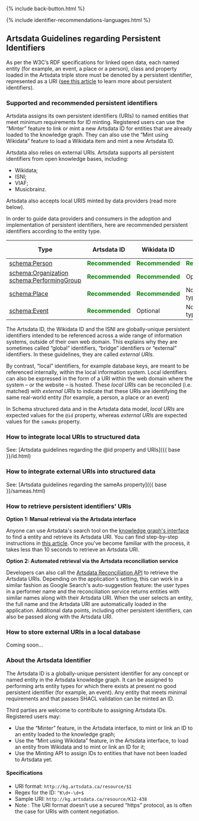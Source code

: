 <p>{% include back-button.html %}</p>
{% include identifier-recommendations-languages.html %}

## Artsdata Guidelines regarding Persistent Identifiers

As per the W3C’s RDF specifications for linked open data, each named entity (for example, an event, a place or a person), class and property loaded in the Artsdata triple store must be denoted by a persistent identifier, represented as a URI ([see this article](https://www.artsdata.ca/en/resources/identifiable-and-findable) to learn more about persistent identifiers).

### Supported and recommended persistent identifiers

Artsdata assigns its own persistent identifiers (URIs) to named entities that meet minimum requirements for ID minting. Registered users can use the “Minter” feature to link or mint a new Artsdata ID for entities that are already loaded to the knowledge graph. They can also use the “Mint using Wikidata” feature to load a Wikidata item and mint a new Artsdata ID.

Artsdata also relies on external URIs. Artsdata supports all persistent identifiers from open knowledge bases, including:
- Wikidata;
- ISNI;
- VIAF;
- Musicbrainz.

Artsdata also accepts local URIS minted by data providers (read more below).

In order to guide data providers and consumers in the adoption and implementation of persistent identifiers, here are recommended persistent identifiers according to the entity type.

| Type | Artsdata ID | Wikidata ID | ISNI | Local URI |
| - | - | - | - | - |
| [schema:Person](https://schema.org/Person) | <span style="color:green">**Recommended**</span> | <span style="color:green">**Recommended**</span> | <span style="color:green">**Recommended**</span> | Optional |
| [schema:Organization](https://schema.org/Organization)<br>[schema:PerformingGroup](https://schema.org/PerformingGroup) | <span style="color:green">**Recommended**</span> | <span style="color:green">**Recommended**</span> | Optional | Optional |
| [schema:Place](https://schema.org/Place) | <span style="color:green">**Recommended**</span> | <span style="color:green">**Recommended**</span> | Not a valid type for this ID | Optional |
| [schema:Event](https://schema.org/Event) | <span style="color:green">**Recommended**</span> | Optional | Not a valid type for this ID | Optional |

The Artsdata ID, the Wikidata ID and the ISNI are globally-unique persistent identifiers intended to be referenced across a wide range of information systems, outside of their own web domain. This explains why they are sometimes called “global” identifiers, “bridge” identifiers or “external” identifiers. In these guidelines, they are called _external URIs_.

By contrast, “local” identifiers, for example database keys, are meant to be referenced internally, within the local information system. Local identifiers can also be expressed in the form of a URI within the web domain where the system – or the website – is hosted. These _local URIs_ can be reconciled (i.e. matched) with _external URIs_ to indicate that these URIs are identifying the same real-world entity (for example, a person, a place or an event)

In Schema structured data and in the Artsdata data model, _local URIs_ are expected values for the `@id` property, whereas _external URIs_ are expected values for the `sameAs` property.

### How to integrate local URIs to structured data

See: [Artsdata guidelines regarding the @id property and URIs]({{ base }}/id.html)

### How to integrate external URIs into structured data

See: [Artsdata guidelines regarding the sameAs property]({{ base }}/sameas.html)

### How to retrieve persistent identifiers' URIs

**Option 1: Manual retrieval via the Artsdata interface**

Anyone can use Artsdata's search tool on the [knowledge graph's interface](https://kg.artsdata.ca/) to find a entity and retrieve its Artsdata URI. You can find step-by-step instructions in [this article](https://www.artsdata.ca/en/resources/identifiable-and-findable?anchor=retrieve). Once you've become familiar with the process, it takes less than 10 seconds to retrieve an Artsdata URI.

**Option 2: Automated retrieval via the Artsdata reconciliation service**

Developers can also call the [Artsdata Reconciliation API](https://culturecreates.github.io/artsdata-data-model/architecture/reconciliation.html) to retrieve the Artsdata URIs. Depending on the application's setting, this can work in a similar fashion as Google Search's auto-suggestion feature: the user types in a performer name and the reconciliation service returns entities with similar names along with their Artsdata URI. When the user selects an entity, the full name and the Artsdata URI are automatically loaded in the application. Additional data points, including other persistent identifiers, can also be passed along with the Artsdata URI.

### How to store external URIs in a local database

Coming soon...

### About the Artsdata Identifier

The Artsdata ID is a globally-unique persistent identifier for any concept or named entity in the Artsdata knowledge graph. It can be assigned to performing arts entity types for which there exists at present no good persistent identifier (for example, an event). Any entity that meets minimal requirements and that passes SHACL validation can be minted an ID.

Third parties are welcome to contribute to assigning Artsdata IDs. Registered users may:
- Use the “Minter” feature, in the Artsdata interface, to mint or link an ID to an entity loaded to the knowledge graph;
- Use the “Mint using Wikidata” feature, in the Artsdata interface, to load an entity from Wikidata and to mint or link an ID for it;
- Use the Minting API to assign IDs to entities that have not been loaded to Artsdata yet.

#### Specifications
- URI format: `http://kg.artsdata.ca/resource/$1` 
- Regex for the ID: `^K\d+-\d+$`
- Sample URI: `http://kg.artsdata.ca/resource/K12-438`
- Note : The URI format doesn’t use a secured “https” protocol, as is often the case for URIs with content negotiation.
